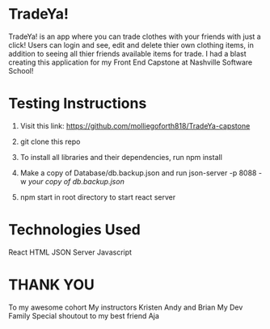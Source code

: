 # TradeYa! 
TradeYa! is an app where you can trade clothes with your friends with just a click! Users can login and see, edit and delete thier own clothing items, in addition to seeing all thier friends available items for trade. I had a blast creating this application for my Front End Capstone at Nashville Software School!


# Testing Instructions
1. Visit this link: https://github.com/molliegoforth818/TradeYa-capstone

2. git clone this repo

3. To install all libraries and their dependencies, run npm install

4. Make a copy of Database/db.backup.json and run json-server -p 8088 -w *your copy of db.backup.json*

5. npm start in root directory to start react server

# Technologies Used
React 
HTML
JSON Server
Javascript

# THANK YOU 
To my awesome cohort 
My instructors Kristen Andy and Brian
My Dev Family 
Special shoutout to my best friend Aja 
